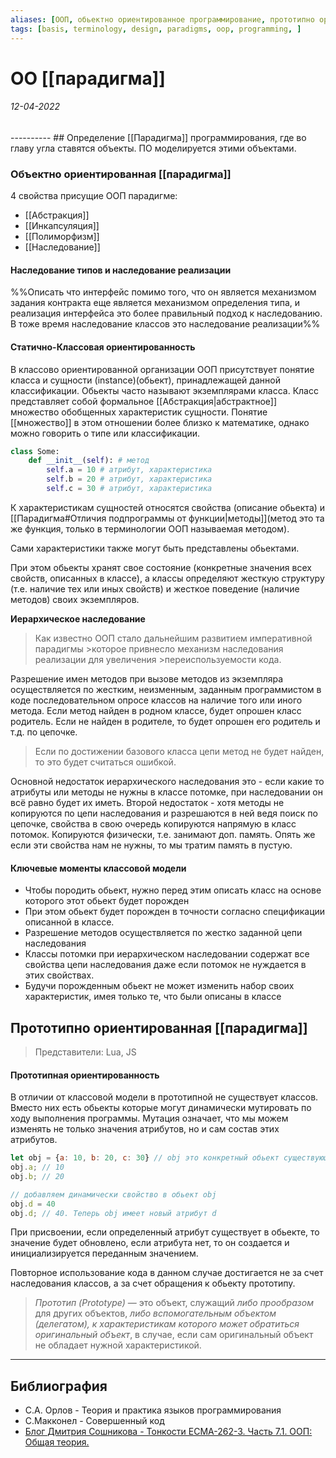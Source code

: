 ```yaml
---
aliases: [ООП, обьектно ориентированное программирование, прототипно ориентированное программирование, обьект, прототип, ОО]
tags: [basis, terminology, design, paradigms, oop, programming, ]
---
```

# ОО [[парадигма]]
<h6>12-04-2022</h6>
----------
## Определение
[[Парадигма]] программирования, где во главу угла ставятся объекты. ПО моделируется этими объектами.





### Объектно ориентированная [[парадигма]]
4 свойства присущие ООП парадигме:
- [[Абстракция]]
- [[Инкапсуляция]]
- [[Полиморфизм]]
- [[Наследование]]

#### Наследование типов и наследование реализации
%%Описать что интерфейс помимо того, что он является механизмом задания контракта еще является механизмом определения типа, и реализация интерфейса это более правильный подход к наследованию. В тоже время наследование классов это наследование реализации%%

#### Статично-Классовая ориентированность
В классово ориентированной организации ООП присутствует понятие класса и сущности (instance)(обьект), принадлежащей данной классификации. Обьекты часто называют экземплярами класса.
Класс представляет собой формальное [[Абстракция|абстрактное]] множество обобщенных характеристик сущности. Понятие [[множество]] в этом отношении более близко к математике, однако можно говорить о типе или классификации.

```python
class Some:
	def __init__(self): # метод
		self.a = 10 # атрибут, характеристика
		self.b = 20 # атрибут, характеристика
		self.c = 30 # атрибут, характеристика
```
К характеристикам сущностей относятся свойства (описание обьекта) и [[Парадигма#Отличия подпрограммы от функции|методы]](метод это та же функция, только в терминологии ООП называемая методом). 

Сами характеристики также могут быть представлены обьектами.

При этом обьекты хранят свое состояние (конкретные значения всех свойств, описанных в классе), а классы определяют жесткую структуру (т.е. наличие тех или иных свойств) и жесткое поведение (наличие методов) своих экземпляров.

**Иерархическое наследование**
>Как известно ООП стало дальнейшим развитием императивной парадигмы >которое привнесло механизм наследования реализации для увеличения >переиспользуемости кода.

Разрешение имен методов при вызове методов из экземпляра осуществляется по жестким, неизменным, заданным программистом в коде последовательном опросе классов на наличие того или иного метода. Если метод найден в родном классе, будет опрошен класс родитель. Если не найден в родителе, то будет опрошен его родитель и т.д. по цепочке.
>Если по достижении базового класса цепи метод не будет найден, то это будет считаться ошибкой.

Основной недостаток иерархического наследования это - если какие то атрибуты или методы не нужны в классе потомке, при наследовании он всё равно будет их иметь. Второй недостаток - хотя методы не копируются по цепи наследования и разрешаются в ней ведя поиск по цепочке, свойства в свою очередь копируются напрямую в класс потомок. Копируются физически, т.е. занимают доп. память. Опять же если эти свойства нам не нужны, то мы тратим память в пустую.

#### Ключевые моменты классовой модели
- Чтобы породить обьект, нужно перед этим описать класс на основе которого этот обьект будет порожден
- При этом обьект будет порожден в точности согласно спецификации описанной в классе.
- Разрешение методов осуществляется по жестко заданной цепи наследования
- Классы потомки при иерархическом наследовании содержат все свойства цепи наследования даже если потомок не нуждается в этих свойствах.
- Будучи порожденным обьект не может изменить набор своих характеристик, имея только те, что были описаны в классе 

## Прототипно ориентированная [[парадигма]]
> Представители: Lua, JS
#### Прототипная ориентированность
В отличии от классовой модели в прототипной не существует классов. Вместо них есть обьекты которые могут динамически мутировать по ходу выполнения программы. 
Мутация означает, что мы можем изменять не только значения атрибутов, но и сам состав этих атрибутов.

```javascript
let obj = {a: 10, b: 20, c: 30} // obj это конкретный обьект существующий в памяти
obj.a; // 10
obj.b; // 20

// добавляем динамически свойство в обьект obj
obj.d = 40
obj.d; // 40. Теперь obj имеет новый атрибут d
```
При присвоении, если определенный атрибут существует в обьекте, то значение будет обновлено, если атрибута нет, то он создается и инициализируется переданным значением.

Повторное использование кода в данном случае достигается не за счет наследования классов, а за счет обращения к обьекту прототипу.

> _Прототип (Prototype)_ — это объект, служащий _либо прообразом_ для других объектов, _либо вспомогательным объектом (делегатом), к характеристикам которого может обратиться оригинальный объект_, в случае, если сам оригинальный объект не обладает нужной характеристикой.

---
## Библиография
- С.А. Орлов - Теория и практика языков программирования
- С.Макконел - Совершенный код
- [Блог Дмитрия Сошникова - Тонкости ECMA-262-3. Часть 7.1. ООП: Общая теория. ](http://dmitrysoshnikov.com/ecmascript/ru-chapter-7-1-oop-general-theory/)
